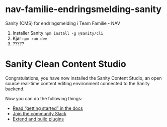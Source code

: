 # nav-familie-endringsmelding-sanity
Sanity (CMS) for endringsmelding i Team Familie - NAV

1. Installer Sanity `npm install -g @sanity/cli`
2. Kjør `npm run dev`
3. ?????

# Sanity Clean Content Studio

Congratulations, you have now installed the Sanity Content Studio, an open source real-time content editing environment connected to the Sanity backend.

Now you can do the following things:

- [Read “getting started” in the docs](https://www.sanity.io/docs/introduction/getting-started?utm_source=readme)
- [Join the community Slack](https://slack.sanity.io/?utm_source=readme)
- [Extend and build plugins](https://www.sanity.io/docs/content-studio/extending?utm_source=readme)
